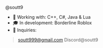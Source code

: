 @soutt9
- 🧠 Working with: C++, C#, Java & Lua
- 🎓 In development: Borderline Roblox
- 📩 Inquiries:
> soutt999@gmail.com
> Discord@soutt9
